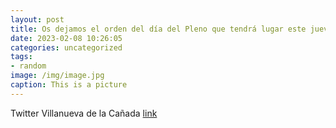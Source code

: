 ```yaml
---
layout: post
title: Os dejamos el orden del día del Pleno que tendrá lugar este jueves, 9 de febrero, a partir de las 930 horas en la Casa Consisto...
date: 2023-02-08 10:26:05
categories: uncategorized
tags:
- random
image: /img/image.jpg
caption: This is a picture
---
```

Twitter Villanueva de la Cañada [link](https://twitter.com/AytoVDLCanada/status/1622929280350003200)
